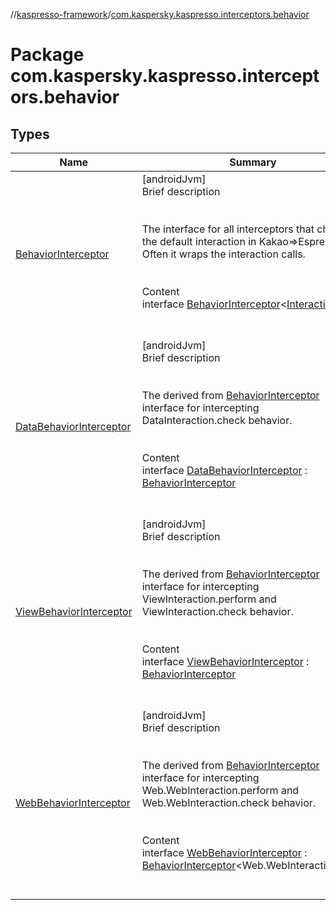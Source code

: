 //[kaspresso-framework](../index.md)/[com.kaspersky.kaspresso.interceptors.behavior](index.md)



# Package com.kaspersky.kaspresso.interceptors.behavior  


## Types  
  
|  Name|  Summary| 
|---|---|
| [BehaviorInterceptor](-behavior-interceptor/index.md)| [androidJvm]  <br>Brief description  <br><br><br>The interface for all interceptors that change the default interaction in Kakao=>Espresso. Often it wraps the interaction calls.<br><br>  <br>Content  <br>interface [BehaviorInterceptor](-behavior-interceptor/index.md)<[Interaction](-behavior-interceptor/index.md)>  <br><br><br>
| [DataBehaviorInterceptor](-data-behavior-interceptor/index.md)| [androidJvm]  <br>Brief description  <br><br><br>The derived from [BehaviorInterceptor](-behavior-interceptor/index.md) interface for intercepting DataInteraction.check behavior.<br><br>  <br>Content  <br>interface [DataBehaviorInterceptor](-data-behavior-interceptor/index.md) : [BehaviorInterceptor](-behavior-interceptor/index.md)<DataInteraction>   <br><br><br>
| [ViewBehaviorInterceptor](-view-behavior-interceptor/index.md)| [androidJvm]  <br>Brief description  <br><br><br>The derived from [BehaviorInterceptor](-behavior-interceptor/index.md) interface for intercepting ViewInteraction.perform and ViewInteraction.check behavior.<br><br>  <br>Content  <br>interface [ViewBehaviorInterceptor](-view-behavior-interceptor/index.md) : [BehaviorInterceptor](-behavior-interceptor/index.md)<ViewInteraction>   <br><br><br>
| [WebBehaviorInterceptor](-web-behavior-interceptor/index.md)| [androidJvm]  <br>Brief description  <br><br><br>The derived from [BehaviorInterceptor](-behavior-interceptor/index.md) interface for intercepting Web.WebInteraction.perform and Web.WebInteraction.check behavior.<br><br>  <br>Content  <br>interface [WebBehaviorInterceptor](-web-behavior-interceptor/index.md) : [BehaviorInterceptor](-behavior-interceptor/index.md)<Web.WebInteraction<*>>   <br><br><br>

